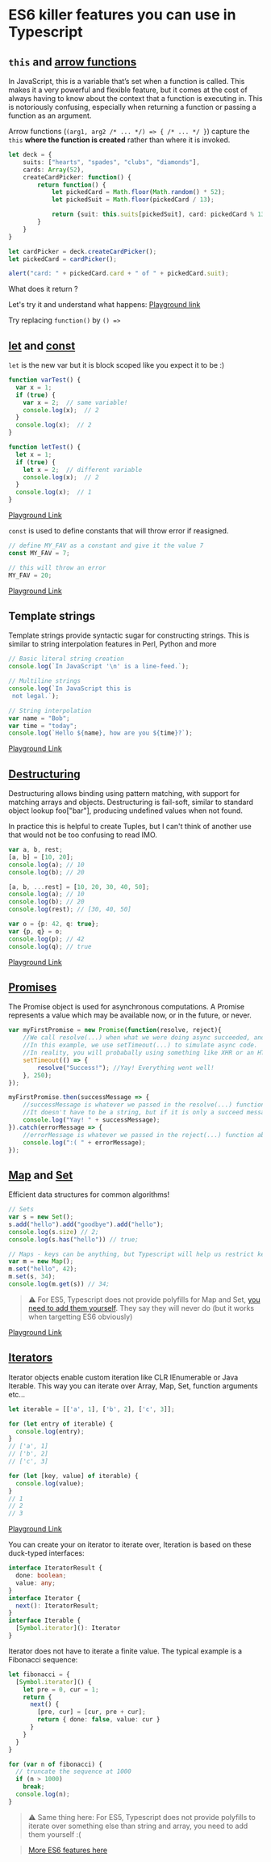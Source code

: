 # ES6 killer features you can use in Typescript

## `this` and [arrow functions](https://developer.mozilla.org/en/docs/Web/JavaScript/Reference/Functions/Arrow_functions)

In JavaScript, this is a variable that’s set when a function is called. This makes it a very powerful and flexible feature, but it comes at the cost of always
having to know about the context that a function is executing in. This is notoriously confusing, especially when returning a function or passing a function as an argument.

Arrow functions (`(arg1, arg2 /* ... */) => { /* ... */ }`) capture the `this` **where the function is created** rather than where it is invoked.

```ts
let deck = {
    suits: ["hearts", "spades", "clubs", "diamonds"],
    cards: Array(52),
    createCardPicker: function() {
        return function() {
            let pickedCard = Math.floor(Math.random() * 52);
            let pickedSuit = Math.floor(pickedCard / 13);

            return {suit: this.suits[pickedSuit], card: pickedCard % 13};
        }
    }
}

let cardPicker = deck.createCardPicker();
let pickedCard = cardPicker();

alert("card: " + pickedCard.card + " of " + pickedCard.suit);
```

What does it return ?

Let's try it and understand what happens: [Playground link](https://www.typescriptlang.org/play/#src=let%20deck%20%3D%20%7B%0D%0A%20%20%20%20suits%3A%20%5B%22hearts%22%2C%20%22spades%22%2C%20%22clubs%22%2C%20%22diamonds%22%5D%2C%0D%0A%20%20%20%20cards%3A%20Array(52)%2C%0D%0A%20%20%20%20createCardPicker%3A%20function()%20%7B%0D%0A%20%20%20%20%20%20%20%20return%20function()%20%7B%0D%0A%20%20%20%20%20%20%20%20%20%20%20%20let%20pickedCard%20%3D%20Math.floor(Math.random()%20*%2052)%3B%0D%0A%20%20%20%20%20%20%20%20%20%20%20%20let%20pickedSuit%20%3D%20Math.floor(pickedCard%20%2F%2013)%3B%0D%0A%0D%0A%20%20%20%20%20%20%20%20%20%20%20%20return%20%7Bsuit%3A%20this.suits%5BpickedSuit%5D%2C%20card%3A%20pickedCard%20%25%2013%7D%3B%0D%0A%20%20%20%20%20%20%20%20%7D%0D%0A%20%20%20%20%7D%0D%0A%7D%0D%0A%0D%0Alet%20cardPicker%20%3D%20deck.createCardPicker()%3B%0D%0Alet%20pickedCard%20%3D%20cardPicker()%3B%0D%0A%0D%0Aalert(%22card%3A%20%22%20%2B%20pickedCard.card%20%2B%20%22%20of%20%22%20%2B%20pickedCard.suit)%3B)

Try replacing `function()` by `() =>`

## [let](https://developer.mozilla.org/en-US/docs/Web/JavaScript/Reference/Statements/let) and [const](https://developer.mozilla.org/en-US/docs/Web/JavaScript/Reference/Statements/const)

`let` is the new var but it is block scoped like you expect it to be :)

```ts
function varTest() {
  var x = 1;
  if (true) {
    var x = 2;  // same variable!
    console.log(x);  // 2
  }
  console.log(x);  // 2
}

function letTest() {
  let x = 1;
  if (true) {
    let x = 2;  // different variable
    console.log(x);  // 2
  }
  console.log(x);  // 1
}
```
[Playground Link](https://www.typescriptlang.org/play/#src=function%20varTest()%20%7B%0D%0A%20%20var%20x%20%3D%201%3B%0D%0A%20%20if%20(true)%20%7B%0D%0A%20%20%20%20var%20x%20%3D%202%3B%20%20%2F%2F%20same%20variable!%0D%0A%20%20%20%20console.log(x)%3B%20%20%2F%2F%202%0D%0A%20%20%7D%0D%0A%20%20console.log(x)%3B%20%20%2F%2F%202%0D%0A%7D%0D%0A%0D%0Afunction%20letTest()%20%7B%0D%0A%20%20let%20x%20%3D%201%3B%0D%0A%20%20if%20(true)%20%7B%0D%0A%20%20%20%20let%20x%20%3D%202%3B%20%20%2F%2F%20different%20variable%0D%0A%20%20%20%20console.log(x)%3B%20%20%2F%2F%202%0D%0A%20%20%7D%0D%0A%20%20console.log(x)%3B%20%20%2F%2F%201%0D%0A%7D)

`const` is used to define constants that will throw error if reasigned.

```ts
// define MY_FAV as a constant and give it the value 7
const MY_FAV = 7;

// this will throw an error
MY_FAV = 20;
```

[Playground Link](https://www.typescriptlang.org/play/#src=%2F%2F%20define%20MY_FAV%20as%20a%20constant%20and%20give%20it%20the%20value%207%0D%0Aconst%20MY_FAV%20%3D%207%3B%0D%0A%0D%0A%2F%2F%20this%20will%20throw%20an%20error%0D%0AMY_FAV%20%3D%2020%3B)

## Template strings

Template strings provide syntactic sugar for constructing strings. This is similar to string interpolation features in Perl, Python and more

```ts
// Basic literal string creation
console.log(`In JavaScript '\n' is a line-feed.`);

// Multiline strings
console.log(`In JavaScript this is
 not legal.`);

// String interpolation
var name = "Bob";
var time = "today";
console.log(`Hello ${name}, how are you ${time}?`);
```

[Playground Link](https://www.typescriptlang.org/play/#src=%2F%2F%20Basic%20literal%20string%20creation%0D%0Aconsole.log(%60In%20JavaScript%20'%5Cn'%20is%20a%20line-feed.%60)%3B%0D%0A%0D%0A%2F%2F%20Multiline%20strings%0D%0Aconsole.log(%60In%20JavaScript%20this%20is%0D%0A%20not%20legal.%60)%3B%0D%0A%0D%0A%2F%2F%20String%20interpolation%0D%0Avar%20name%20%3D%20%22Bob%22%3B%0D%0Avar%20time%20%3D%20%22today%22%3B%0D%0Aconsole.log(%60Hello%20%24%7Bname%7D%2C%20how%20are%20you%20%24%7Btime%7D%3F%60)%3B)

## [Destructuring](https://developer.mozilla.org/en-US/docs/Web/JavaScript/Reference/Operators/Destructuring_assignment)

Destructuring allows binding using pattern matching, with support for matching arrays and objects. Destructuring is fail-soft,
similar to standard object lookup foo["bar"], producing undefined values when not found.

In practice this is helpful to create Tuples, but I can't think of another use that would not be too confusing to read IMO.

```ts
var a, b, rest;
[a, b] = [10, 20];
console.log(a); // 10
console.log(b); // 20

[a, b, ...rest] = [10, 20, 30, 40, 50];
console.log(a); // 10
console.log(b); // 20
console.log(rest); // [30, 40, 50]

var o = {p: 42, q: true};
var {p, q} = o;
console.log(p); // 42
console.log(q); // true
```

[Playground Link](https://www.typescriptlang.org/play/#src=var%20a%2C%20b%2C%20rest%3B%0D%0A%5Ba%2C%20b%5D%20%3D%20%5B10%2C%2020%5D%3B%0D%0Aconsole.log(a)%3B%20%2F%2F%2010%0D%0Aconsole.log(b)%3B%20%2F%2F%2020%0D%0A%0D%0A%5Ba%2C%20b%2C%20...rest%5D%20%3D%20%5B10%2C%2020%2C%2030%2C%2040%2C%2050%5D%3B%0D%0Aconsole.log(a)%3B%20%2F%2F%2010%0D%0Aconsole.log(b)%3B%20%2F%2F%2020%0D%0Aconsole.log(rest)%3B%20%2F%2F%20%5B30%2C%2040%2C%2050%5D%0D%0A%0D%0Avar%20o%20%3D%20%7Bp%3A%2042%2C%20q%3A%20true%7D%3B%0D%0Avar%20%7Bp%2C%20q%7D%20%3D%20o%3B%0D%0Aconsole.log(p)%3B%20%2F%2F%2042%0D%0Aconsole.log(q)%3B%20%2F%2F%20true)

## [Promises](https://developer.mozilla.org/en-US/docs/Web/JavaScript/Reference/Global_Objects/Promise)

The Promise object is used for asynchronous computations. A Promise represents a value which may be available now, or in the future, or never.

```ts
var myFirstPromise = new Promise(function(resolve, reject){
    //We call resolve(...) when what we were doing async succeeded, and reject(...) when it failed.
    //In this example, we use setTimeout(...) to simulate async code. 
    //In reality, you will probabally using something like XHR or an HTML5 API.
    setTimeout(() => {
        resolve("Success!"); //Yay! Everything went well!
    }, 250);
});

myFirstPromise.then(successMessage => {
    //successMessage is whatever we passed in the resolve(...) function above.
    //It doesn't have to be a string, but if it is only a succeed message, it probably will be.
    console.log("Yay! " + successMessage);
}).catch(errorMessage => {
    //errorMessage is whatever we passed in the reject(...) function above.
    console.log(":( " + errorMessage);
});
```

## [Map](https://developer.mozilla.org/en-US/docs/Web/JavaScript/Reference/Global_Objects/Map) and [Set](https://developer.mozilla.org/en-US/docs/Web/JavaScript/Reference/Global_Objects/Set)

Efficient data structures for common algorithms!

```ts
// Sets
var s = new Set();
s.add("hello").add("goodbye").add("hello");
console.log(s.size) // 2;
console.log(s.has("hello")) // true;

// Maps - keys can be anything, but Typescript will help us restrict key/valmue types
var m = new Map();
m.set("hello", 42);
m.set(s, 34);
console.log(m.get(s)) // 34;
```

> ⚠️️ For ES5, Typescript does not provide polyfills for Map and Set, [you need to add them yourself](http://stackoverflow.com/questions/30019542/es6-map-in-typescript/30112075#30112075).
> They say they will never do (but it works when targetting ES6 obviously)

[Playground Link](https://www.typescriptlang.org/play/#src=%2F%2F%20Sets%0D%0Avar%20s%20%3D%20new%20Set()%3B%0D%0As.add(%22hello%22).add(%22goodbye%22).add(%22hello%22)%3B%0D%0Aconsole.log(s.size)%20%2F%2F%202%3B%0D%0Aconsole.log(s.has(%22hello%22))%20%2F%2F%20true%3B%0D%0A%0D%0A%2F%2F%20Maps%20-%20keys%20can%20be%20anything%2C%20but%20Typescript%20will%20help%20us%20restrict%20key%2Fvalmue%20types%0D%0Avar%20m%20%3D%20new%20Map()%3B%0D%0Am.set(%22hello%22%2C%2042)%3B%0D%0Am.set(s%2C%2034)%3B%0D%0Aconsole.log(m.get(s))%20%2F%2F%2034%3B)

## [Iterators](https://developer.mozilla.org/en-US/docs/Web/JavaScript/Reference/Statements/for...of)

Iterator objects enable custom iteration like CLR IEnumerable or Java Iterable.
This way you can iterate over Array, Map, Set, function arguments etc...

```ts
let iterable = [['a', 1], ['b', 2], ['c', 3]];

for (let entry of iterable) {
  console.log(entry);
}
// ['a', 1]
// ['b', 2]
// ['c', 3]

for (let [key, value] of iterable) {
  console.log(value);
}
// 1
// 2
// 3
```

[Playground Link](https://www.typescriptlang.org/play/#src=let%20iterable%20%3D%20%5B%5B'a'%2C%201%5D%2C%20%5B'b'%2C%202%5D%2C%20%5B'c'%2C%203%5D%5D%3B%0D%0A%0D%0Afor%20(let%20entry%20of%20iterable)%20%7B%0D%0A%20%20console.log(entry)%3B%0D%0A%7D%0D%0A%2F%2F%20%5B'a'%2C%201%5D%0D%0A%2F%2F%20%5B'b'%2C%202%5D%0D%0A%2F%2F%20%5B'c'%2C%203%5D%0D%0A%0D%0Afor%20(let%20%5Bkey%2C%20value%5D%20of%20iterable)%20%7B%0D%0A%20%20console.log(value)%3B%0D%0A%7D%0D%0A%2F%2F%201%0D%0A%2F%2F%202%0D%0A%2F%2F%203)

You can create your on iterator to iterate over, Iteration is based on these duck-typed interfaces:

```ts
interface IteratorResult {
  done: boolean;
  value: any;
}
interface Iterator {
  next(): IteratorResult;
}
interface Iterable {
  [Symbol.iterator](): Iterator
}
```

Iterator does not have to iterate a finite value. The typical example is a Fibonacci sequence:

```ts
let fibonacci = {
  [Symbol.iterator]() {
    let pre = 0, cur = 1;
    return {
      next() {
        [pre, cur] = [cur, pre + cur];
        return { done: false, value: cur }
      }
    }
  }
}

for (var n of fibonacci) {
  // truncate the sequence at 1000
  if (n > 1000)
    break;
  console.log(n);
}
```

> ⚠️️ Same thing here: For ES5, Typescript does not provide polyfills to iterate over something else than string and array,
> you need to add them yourself :(

> [More ES6 features here](https://github.com/lukehoban/es6features)